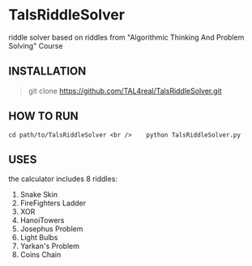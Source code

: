 # TalsRiddleSolver
riddle solver based on riddles from "Algorithmic Thinking And Problem Solving" Course

## INSTALLATION
> git clone https://github.com/TAL4real/TalsRiddleSolver.git
## HOW TO RUN
``cd path/to/TalsRiddleSolver <br />   
python TalsRiddleSolver.py``
## USES
the calculator includes 8 riddles:
1.  Snake Skin         
2.  FireFighters Ladder
3.  XOR                 
4.  HanoiTowers         
5.  Josephus Problem    
6.  Light Bulbs         
7.  Yarkan's Problem    
8.  Coins Chain
